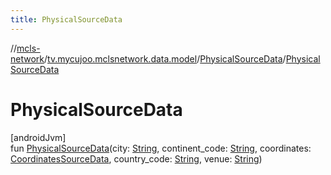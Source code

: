 ```yaml
---
title: PhysicalSourceData
---
```

//[mcls-network](../../../index.html)/[tv.mycujoo.mclsnetwork.data.model](../index.html)/[PhysicalSourceData](index.html)/[PhysicalSourceData](-physical-source-data.html)



# PhysicalSourceData



[androidJvm]\
fun [PhysicalSourceData](-physical-source-data.html)(city: [String](https://kotlinlang.org/api/latest/jvm/stdlib/kotlin/-string/index.html), continent_code: [String](https://kotlinlang.org/api/latest/jvm/stdlib/kotlin/-string/index.html), coordinates: [CoordinatesSourceData](../-coordinates-source-data/index.html), country_code: [String](https://kotlinlang.org/api/latest/jvm/stdlib/kotlin/-string/index.html), venue: [String](https://kotlinlang.org/api/latest/jvm/stdlib/kotlin/-string/index.html))




